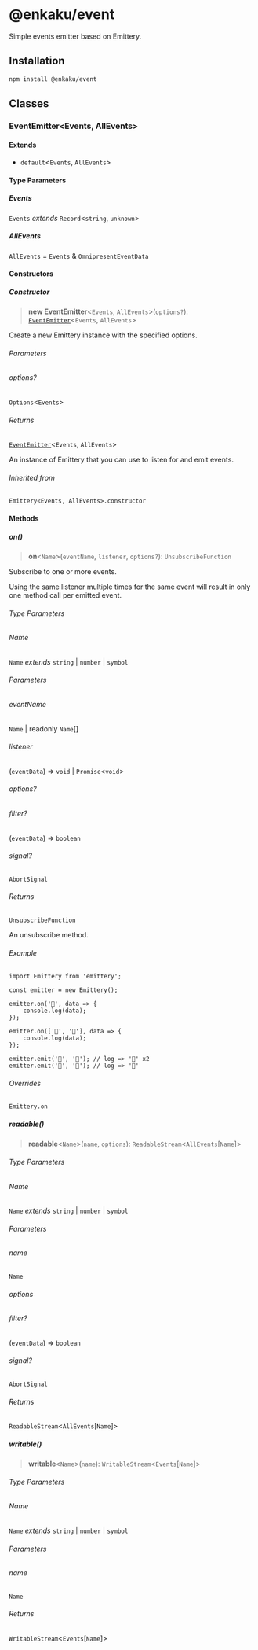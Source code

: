 # @enkaku/event

Simple events emitter based on Emittery.

## Installation

```sh
npm install @enkaku/event
```

## Classes

### EventEmitter\<Events, AllEvents\>

#### Extends

- `default`\<`Events`, `AllEvents`\>

#### Type Parameters

##### Events

`Events` *extends* `Record`\<`string`, `unknown`\>

##### AllEvents

`AllEvents` = `Events` & `OmnipresentEventData`

#### Constructors

##### Constructor

> **new EventEmitter**\<`Events`, `AllEvents`\>(`options?`): [`EventEmitter`](#eventemitter)\<`Events`, `AllEvents`\>

Create a new Emittery instance with the specified options.

###### Parameters

###### options?

`Options`\<`Events`\>

###### Returns

[`EventEmitter`](#eventemitter)\<`Events`, `AllEvents`\>

An instance of Emittery that you can use to listen for and emit events.

###### Inherited from

`Emittery<Events, AllEvents>.constructor`

#### Methods

##### on()

> **on**\<`Name`\>(`eventName`, `listener`, `options?`): `UnsubscribeFunction`

Subscribe to one or more events.

Using the same listener multiple times for the same event will result in only one method call per emitted event.

###### Type Parameters

###### Name

`Name` *extends* `string` \| `number` \| `symbol`

###### Parameters

###### eventName

`Name` | readonly `Name`[]

###### listener

(`eventData`) => `void` \| `Promise`\<`void`\>

###### options?

###### filter?

(`eventData`) => `boolean`

###### signal?

`AbortSignal`

###### Returns

`UnsubscribeFunction`

An unsubscribe method.

###### Example

```
import Emittery from 'emittery';

const emitter = new Emittery();

emitter.on('🦄', data => {
	console.log(data);
});

emitter.on(['🦄', '🐶'], data => {
	console.log(data);
});

emitter.emit('🦄', '🌈'); // log => '🌈' x2
emitter.emit('🐶', '🍖'); // log => '🍖'
```

###### Overrides

`Emittery.on`

##### readable()

> **readable**\<`Name`\>(`name`, `options`): `ReadableStream`\<`AllEvents`\[`Name`\]\>

###### Type Parameters

###### Name

`Name` *extends* `string` \| `number` \| `symbol`

###### Parameters

###### name

`Name`

###### options

###### filter?

(`eventData`) => `boolean`

###### signal?

`AbortSignal`

###### Returns

`ReadableStream`\<`AllEvents`\[`Name`\]\>

##### writable()

> **writable**\<`Name`\>(`name`): `WritableStream`\<`Events`\[`Name`\]\>

###### Type Parameters

###### Name

`Name` *extends* `string` \| `number` \| `symbol`

###### Parameters

###### name

`Name`

###### Returns

`WritableStream`\<`Events`\[`Name`\]\>
